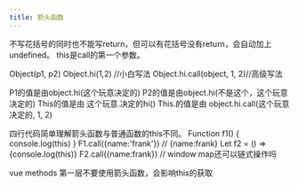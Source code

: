 ```yaml
---
title: 箭头函数
---
```

不写花括号的同时也不能写return，但可以有花括号没有return，会自动加上undefined。
this是call的第一个参数。

Object(p1, p2)
Object.hi(1,2) //小白写法
Object.hi.call(object, 1, 2)//高级写法

P1的值是由object.hi(这个玩意决定的)
P2的值是由object.hi(不是这个，这个玩意决定的)
This的值是由 这个玩意.决定的hi()
This.的值是由 object.hi.call(这个玩意决定的, 1, 2)

四行代码简单理解箭头函数与普通函数的this不同。
Function f1() {
  console.log(this)
}
F1.call({name:'frank'}) // {name:frank}
Let f2 = () => {console.log(this)}
F2.call({name:frank}) // window
map还可以链式操作吗

vue methods 第一层不要使用箭头函数，会影响this的获取


